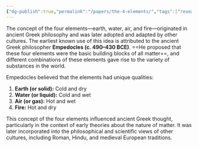 ```yaml
---
{"dg-publish":true,"permalink":"/papers/the-4-elements/","tags":["research"],"created":"Dec 26, 2023, 2:12 PM"}
---
```



The concept of the four elements—earth, water, air, and fire—originated in ancient Greek philosophy and was later adopted and adapted by other cultures. The earliest known use of this idea is attributed to the ancient Greek philosopher **Empedocles (c. 490–430 BCE)**. ==He proposed that these four elements were the basic building blocks of all matter==, and different combinations of these elements gave rise to the variety of substances in the world.

Empedocles believed that the elements had unique qualities:

1. **Earth (or solid):** Cold and dry
2. **Water (or liquid):** Cold and wet
3. **Air (or gas):** Hot and wet
4. **Fire:** Hot and dry

This concept of the four elements influenced ancient Greek thought, particularly in the context of early theories about the nature of matter. It was later incorporated into the philosophical and scientific views of other cultures, including Roman, Hindu, and medieval European traditions.